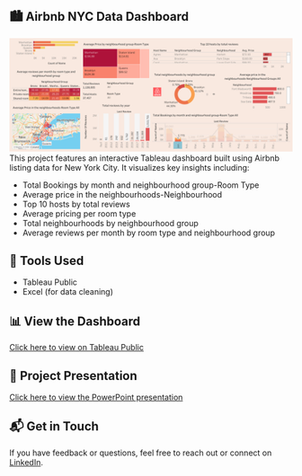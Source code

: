 ## 🏙️ Airbnb NYC Data Dashboard

<img src="images/Dashboard.png" alt="Dashboard Screenshot" width="700"/>
This project features an interactive Tableau dashboard built using Airbnb listing data for New York City. It visualizes key insights including:

- Total Bookings by month and neighbourhood group-Room Type
- Average price in the neighbourhoods-Neighbourhood
- Top 10 hosts by total reviews
- Average pricing per room type
- Total neighbourhoods by neighbourhood group
- Average reviews per month by room type and neighbourhood group

## 🔧 Tools Used
- Tableau Public
- Excel (for data cleaning)

## 📊 View the Dashboard
[Click here to view on Tableau Public](https://public.tableau.com/app/profile/anushka.gupta2641/viz/AirbnbInNYC_AnushkaGupta/Dashboard2)

## 📑 Project Presentation

[Click here to view the PowerPoint presentation](presentation/slides.pptx)


## 📬 Get in Touch

If you have feedback or questions, feel free to reach out or connect on [LinkedIn](https://linkedin.com/in/anushkagupta23).
